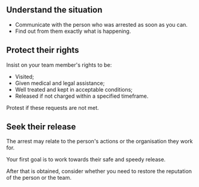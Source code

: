 [Title]: # (Seek their release)
[Order]: # (1)

## Understand the situation

*	Communicate with the person who was arrested as soon as you can.
*	Find out from them exactly what is happening.

## Protect their rights

Insist on your team member's rights to be:

*	Visited; 
*	Given medical and legal assistance;
*	Well treated and kept in acceptable conditions;
*	Released if not charged within a specified timeframe. 

Protest if these requests are not met. 

## Seek their release

The arrest may relate to the person's actions or the organisation they work for.

Your first goal is to work towards their safe and speedy release. 

After that is obtained, consider whether you need to restore the reputation of the person or the team.

